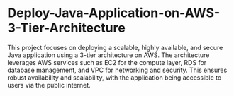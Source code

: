 # Deploy-Java-Application-on-AWS-3-Tier-Architecture
This project focuses on deploying a scalable, highly available, and secure Java application using a 3-tier architecture on AWS. The architecture leverages AWS services such as EC2 for the compute layer, RDS for database management, and VPC for networking and security. This ensures robust availability and scalability, with the application being accessible to users via the public internet.
